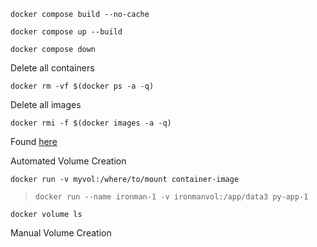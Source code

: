 ```
docker compose build --no-cache
```


```
docker compose up --build
```

```
docker compose down
```



Delete all containers
```
docker rm -vf $(docker ps -a -q)
```

Delete all images
```
docker rmi -f $(docker images -a -q)
```
Found [here](https://stackoverflow.com/a/44785784)





Automated Volume Creation
```
docker run -v myvol:/where/to/mount container-image
```
> `docker run --name ironman-1 -v ironmanvol:/app/data3 py-app-1`
```
docker volume ls 
```

Manual Volume Creation